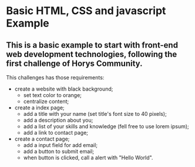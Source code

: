 # Basic HTML, CSS and javascript Example

## This is a basic example to start with front-end web development technologies, following the first challenge of Horys Community.

This challenges has those requirements:

- create a website with black background;
    - set text color to orange;
    - centralize content;
- create a index page;
    - add a title with your name (set title's font size to 40 pixels);
    - add a description about you;
    - add a list of your skills and knowledge (fell free to use lorem ipsum);
    - add a link to contact page;
- create a contact page;
    - add a input field for add email;
    - add a button to submit email;
    - when button is clicked, call a alert with "Hello World".
